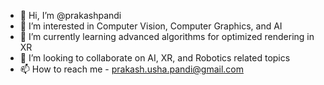 - 👋 Hi, I’m @prakashpandi
- 👀 I’m interested in Computer Vision, Computer Graphics, and AI
- 🌱 I’m currently learning advanced algorithms for optimized rendering in XR
- 💞️ I’m looking to collaborate on AI, XR, and Robotics related topics
- 📫 How to reach me - prakash.usha.pandi@gmail.com

<!---
prakashpandi/prakashpandi is a ✨ special ✨ repository because its `README.md` (this file) appears on your GitHub profile.
You can click the Preview link to take a look at your changes.
--->
